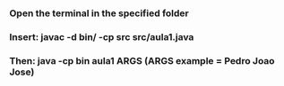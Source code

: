 ### Open the terminal in the specified folder

### Insert: javac -d bin/ -cp src src/aula1.java

### Then: java -cp bin aula1 ARGS (ARGS example = Pedro Joao Jose)

